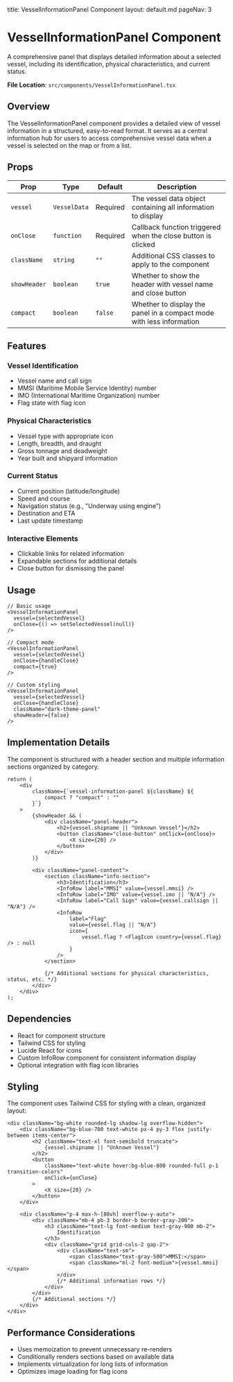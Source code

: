<frontmatter>
  title: VesselInformationPanel Component
  layout: default.md
  pageNav: 3
</frontmatter>

# VesselInformationPanel Component

A comprehensive panel that displays detailed information about a selected vessel, including its identification, physical characteristics, and current status.

**File Location**: `src/components/VesselInformationPanel.tsx`

## Overview

The VesselInformationPanel component provides a detailed view of vessel information in a structured, easy-to-read format. It serves as a central information hub for users to access comprehensive vessel data when a vessel is selected on the map or from a list.

## Props

| Prop         | Type         | Default  | Description                                                          |
| ------------ | ------------ | -------- | -------------------------------------------------------------------- |
| `vessel`     | `VesselData` | Required | The vessel data object containing all information to display         |
| `onClose`    | `function`   | Required | Callback function triggered when the close button is clicked         |
| `className`  | `string`     | `""`     | Additional CSS classes to apply to the component                     |
| `showHeader` | `boolean`    | `true`   | Whether to show the header with vessel name and close button         |
| `compact`    | `boolean`    | `false`  | Whether to display the panel in a compact mode with less information |

## Features

### Vessel Identification

-   Vessel name and call sign
-   MMSI (Maritime Mobile Service Identity) number
-   IMO (International Maritime Organization) number
-   Flag state with flag icon

### Physical Characteristics

-   Vessel type with appropriate icon
-   Length, breadth, and draught
-   Gross tonnage and deadweight
-   Year built and shipyard information

### Current Status

-   Current position (latitude/longitude)
-   Speed and course
-   Navigation status (e.g., "Underway using engine")
-   Destination and ETA
-   Last update timestamp

### Interactive Elements

-   Clickable links for related information
-   Expandable sections for additional details
-   Close button for dismissing the panel

## Usage

```tsx
// Basic usage
<VesselInformationPanel
  vessel={selectedVessel}
  onClose={() => setSelectedVessel(null)}
/>

// Compact mode
<VesselInformationPanel
  vessel={selectedVessel}
  onClose={handleClose}
  compact={true}
/>

// Custom styling
<VesselInformationPanel
  vessel={selectedVessel}
  onClose={handleClose}
  className="dark-theme-panel"
  showHeader={false}
/>
```

## Implementation Details

The component is structured with a header section and multiple information sections organized by category.

```tsx
return (
    <div
        className={`vessel-information-panel ${className} ${
            compact ? "compact" : ""
        }`}
    >
        {showHeader && (
            <div className="panel-header">
                <h2>{vessel.shipname || "Unknown Vessel"}</h2>
                <button className="close-button" onClick={onClose}>
                    <X size={20} />
                </button>
            </div>
        )}

        <div className="panel-content">
            <section className="info-section">
                <h3>Identification</h3>
                <InfoRow label="MMSI" value={vessel.mmsi} />
                <InfoRow label="IMO" value={vessel.imo || "N/A"} />
                <InfoRow label="Call Sign" value={vessel.callsign || "N/A"} />
                <InfoRow
                    label="Flag"
                    value={vessel.flag || "N/A"}
                    icon={
                        vessel.flag ? <FlagIcon country={vessel.flag} /> : null
                    }
                />
            </section>

            {/* Additional sections for physical characteristics, status, etc. */}
        </div>
    </div>
);
```

## Dependencies

-   React for component structure
-   Tailwind CSS for styling
-   Lucide React for icons
-   Custom InfoRow component for consistent information display
-   Optional integration with flag icon libraries

## Styling

The component uses Tailwind CSS for styling with a clean, organized layout:

```tsx
<div className="bg-white rounded-lg shadow-lg overflow-hidden">
    <div className="bg-blue-700 text-white px-4 py-3 flex justify-between items-center">
        <h2 className="text-xl font-semibold truncate">
            {vessel.shipname || "Unknown Vessel"}
        </h2>
        <button
            className="text-white hover:bg-blue-800 rounded-full p-1 transition-colors"
            onClick={onClose}
        >
            <X size={20} />
        </button>
    </div>

    <div className="p-4 max-h-[80vh] overflow-y-auto">
        <div className="mb-4 pb-3 border-b border-gray-200">
            <h3 className="text-lg font-medium text-gray-900 mb-2">
                Identification
            </h3>
            <div className="grid grid-cols-2 gap-2">
                <div className="text-sm">
                    <span className="text-gray-500">MMSI:</span>
                    <span className="ml-2 font-medium">{vessel.mmsi}</span>
                </div>
                {/* Additional information rows */}
            </div>
        </div>
        {/* Additional sections */}
    </div>
</div>
```

## Performance Considerations

-   Uses memoization to prevent unnecessary re-renders
-   Conditionally renders sections based on available data
-   Implements virtualization for long lists of information
-   Optimizes image loading for flag icons
